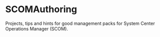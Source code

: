 # SCOMAuthoring
Projects, tips and hints for good management packs for System Center Operations Manager (SCOM).
